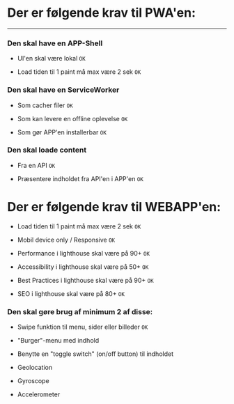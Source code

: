 # Der er følgende krav til PWA'en:

------

### Den skal have en APP-Shell

* UI'en skal være lokal `OK`

* Load tiden til 1 paint må max være 2 sek `OK`

### Den skal have en ServiceWorker

* Som cacher filer `OK`

* Som kan levere en offline oplevelse `OK`

* Som gør APP'en installerbar `OK`

### Den skal loade content

* Fra en API `OK`

* Præsentere indholdet fra API'en i APP'en `OK`

# Der er følgende krav til WEBAPP'en:

* Load tiden til 1 paint må max være 2 sek `OK`

* Mobil device only / Responsive `OK`

* Performance i lighthouse skal være på 90+ `OK`

* Accessibility i lighthouse skal være på 50+ `OK`

* Best Practices i lighthouse skal være på 90+ `OK`

* SEO i lighthouse skal være på 80+ `OK`

### Den skal gøre brug af minimum 2 af disse:

* Swipe funktion til menu, sider eller billeder `OK`

* "Burger"-menu med indhold

* Benytte en "toggle switch" (on/off button) til indholdet

* Geolocation

* Gyroscope

* Accelerometer